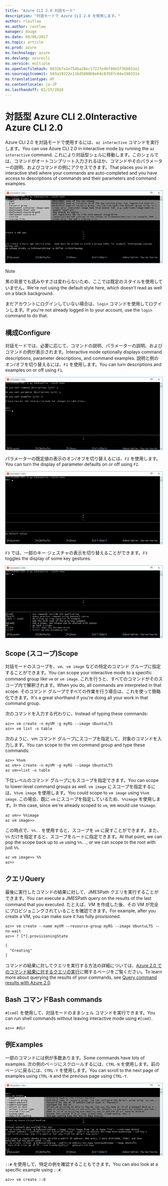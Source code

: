```yaml
---
title: "Azure CLI 2.0 対話モード"
description: "対話モードで Azure CLI 2.0 を使用します。"
author: rloutlaw
ms.author: routlaw
manager: douge
ms.date: 04/06/2017
ms.topic: article
ms.prod: azure
ms.technology: azure
ms.devlang: azurecli
ms.service: multiple
ms.openlocfilehash: 0d32b7a1e754ba28ec1722fe4bf80e5f36b031e2
ms.sourcegitcommit: b93a19222e116d5880bbe64c03507c64e190331e
ms.translationtype: HT
ms.contentlocale: ja-JP
ms.lasthandoff: 02/15/2018
---
```

# <a name="interactive-azure-cli-20"></a><span data-ttu-id="c1579-103">対話型 Azure CLI 2.0</span><span class="sxs-lookup"><span data-stu-id="c1579-103">Interactive Azure CLI 2.0</span></span>

<span data-ttu-id="c1579-104">Azure CLI 2.0 を対話モードで使用するには、`az interactive` コマンドを実行します。</span><span class="sxs-lookup"><span data-stu-id="c1579-104">You can use Azure CLI 2.0 in interactive mode by running the `az interactive` command.</span></span>
<span data-ttu-id="c1579-105">これにより対話型シェルに移動します。このシェルでは、コマンドがオートコンプリート入力されるほか、コマンドやそのパラメーターの説明、およびコマンドの例にアクセスできます。</span><span class="sxs-lookup"><span data-stu-id="c1579-105">That places you in an interactive shell where your commands are auto-completed and you have access to descriptions of commands and their parameters and command examples.</span></span>

![対話モード](./media/interactive-azure-cli/webapp-create.png)

> [!NOTE]
> <span data-ttu-id="c1579-107">黒の背景でも読みやすさは変わらないため、ここでは既定のスタイルを使用していません。</span><span class="sxs-lookup"><span data-stu-id="c1579-107">We're not using the default style here, which doesn't read as well on a black background.</span></span>

<span data-ttu-id="c1579-108">まだアカウントにログインしていない場合は、`login` コマンドを使用してログインします。</span><span class="sxs-lookup"><span data-stu-id="c1579-108">If you're not already logged in to your account, use the `login` command to do that.</span></span>

## <a name="configure"></a><span data-ttu-id="c1579-109">構成</span><span class="sxs-lookup"><span data-stu-id="c1579-109">Configure</span></span>

<span data-ttu-id="c1579-110">対話モードでは、必要に応じて、コマンドの説明、パラメーターの説明、およびコマンドの例が表示されます。</span><span class="sxs-lookup"><span data-stu-id="c1579-110">Interactive mode optionally displays command descriptions, parameter descriptions, and command examples.</span></span>
<span data-ttu-id="c1579-111">説明と例のオン/オフを切り替えるには、`F1` を使用します。</span><span class="sxs-lookup"><span data-stu-id="c1579-111">You can turn descriptions and examples on or off using `F1`.</span></span>

![説明と例](./media/interactive-azure-cli/descriptions-and-examples.png)

<span data-ttu-id="c1579-113">パラメーターの既定値の表示のオン/オフを切り替えるには、`F2` を使用します。</span><span class="sxs-lookup"><span data-stu-id="c1579-113">You can turn the display of parameter defaults on or off using `F2`.</span></span>

![既定値](./media/interactive-azure-cli/defaults.png)

<span data-ttu-id="c1579-115">`F3` では、一部のキー ジェスチャの表示を切り替えることができます。</span><span class="sxs-lookup"><span data-stu-id="c1579-115">`F3` toggles the display of some key gestures.</span></span>

![ジェスチャ](./media/interactive-azure-cli/gestures.png)

## <a name="scope"></a><span data-ttu-id="c1579-117">Scope (スコープ)</span><span class="sxs-lookup"><span data-stu-id="c1579-117">Scope</span></span>

<span data-ttu-id="c1579-118">対話モードのスコープを、`vm`、`vm image` などの特定のコマンド グループに指定することができます。</span><span class="sxs-lookup"><span data-stu-id="c1579-118">You can scope your interactive mode to a specific command group like `vm` or `vm image`.</span></span>
<span data-ttu-id="c1579-119">これを行うと、すべてのコマンドがそのスコープ内で解釈されます。</span><span class="sxs-lookup"><span data-stu-id="c1579-119">When you do, all commands are interpreted in that scope.</span></span>
<span data-ttu-id="c1579-120">そのコマンド グループですべての作業を行う場合は、これを使って簡略化できます。</span><span class="sxs-lookup"><span data-stu-id="c1579-120">It's a great shorthand if you're doing all your work in that command group.</span></span>

<span data-ttu-id="c1579-121">次のコマンドを入力する代わりに、</span><span class="sxs-lookup"><span data-stu-id="c1579-121">Instead of typing these commands:</span></span>

```azurecli
az>> vm create -n myVM -g myRG --image UbuntuLTS
az>> vm list -o table
```

<span data-ttu-id="c1579-122">次のように、vm コマンド グループにスコープを指定して、対象のコマンドを入力します。</span><span class="sxs-lookup"><span data-stu-id="c1579-122">You can scope to the vm command group and type these commands:</span></span>

```azurecli
az>> %%vm
az vm>> create -n myVM -g myRG --image UbuntuLTS
az vm>>list -o table
```

<span data-ttu-id="c1579-123">下位レベルのコマンド グループにもスコープを指定できます。</span><span class="sxs-lookup"><span data-stu-id="c1579-123">You can scope to lower-level command groups as well.</span></span>
<span data-ttu-id="c1579-124">`vm image` にスコープを指定するには、`%%vm image` を使用します。</span><span class="sxs-lookup"><span data-stu-id="c1579-124">You could scope to `vm image` using `%%vm image`.</span></span>
<span data-ttu-id="c1579-125">この場合、既に `vm` にスコープを指定しているため、`%%image` を使用します。</span><span class="sxs-lookup"><span data-stu-id="c1579-125">In this case, since we're already scoped to `vm`, we would use `%%image`.</span></span>

```azurecli
az vm>> %%image
az vm image>>
```

<span data-ttu-id="c1579-126">この時点で、`%%..` を使用すると、スコープを `vm` に戻すことができます。また、`%%` だけを指定すると、スコープをルートに指定できます。</span><span class="sxs-lookup"><span data-stu-id="c1579-126">At that point, we can pop the scope back up to `vm` using `%%..`, or we can scope to the root with just `%%`.</span></span>

```azurecli
az vm image>> %%
az>>
```

## <a name="query"></a><span data-ttu-id="c1579-127">クエリ</span><span class="sxs-lookup"><span data-stu-id="c1579-127">Query</span></span>

<span data-ttu-id="c1579-128">最後に実行したコマンドの結果に対して、JMESPath クエリを実行することができます。</span><span class="sxs-lookup"><span data-stu-id="c1579-128">You can execute a JMESPath query on the results of the last command that you executed.</span></span>
<span data-ttu-id="c1579-129">たとえば、VM を作成した後、その VM が完全にプロビジョニングされていることを確認できます。</span><span class="sxs-lookup"><span data-stu-id="c1579-129">For example, after you create a VM, you can make sure it has fully provisioned.</span></span>

```azurecli
az>> vm create --name myVM --resource-group myRG --image UbuntuLTS --no-wait
az>> ? [*].provisioningState
```

```
[
  "Creating"
]
```

<span data-ttu-id="c1579-130">コマンドの結果に対してクエリを実行する方法の詳細については、[Azure 2.0 でのコマンド結果に対するクエリの実行](query-azure-cli.md)に関するページをご覧ください。</span><span class="sxs-lookup"><span data-stu-id="c1579-130">To learn more about querying the results of your commands, see [Query command results with Azure 2.0](query-azure-cli.md).</span></span>

## <a name="bash-commands"></a><span data-ttu-id="c1579-131">Bash コマンド</span><span class="sxs-lookup"><span data-stu-id="c1579-131">Bash commands</span></span>

<span data-ttu-id="c1579-132">`#[cmd]` を使用して、対話モードのままシェル コマンドを実行できます。</span><span class="sxs-lookup"><span data-stu-id="c1579-132">You can run shell commands without leaving interactive mode using `#[cmd]`.</span></span>

```azurecli
az>> #dir
```

## <a name="examples"></a><span data-ttu-id="c1579-133">例</span><span class="sxs-lookup"><span data-stu-id="c1579-133">Examples</span></span>

<span data-ttu-id="c1579-134">一部のコマンドには例が多数あります。</span><span class="sxs-lookup"><span data-stu-id="c1579-134">Some commands have lots of examples.</span></span>
<span data-ttu-id="c1579-135">次の例のページにスクロールするには、`CTRL-N` を使用します。前のページに戻るには、`CTRL-Y` を使用します。</span><span class="sxs-lookup"><span data-stu-id="c1579-135">You can scroll to the next page of examples using `CTRL-N` and the previous page using `CTRL-Y`.</span></span>

![例](./media/interactive-azure-cli/examples.png)

<span data-ttu-id="c1579-137">`::#` を使用して、特定の例を確認することもできます。</span><span class="sxs-lookup"><span data-stu-id="c1579-137">You can also look at a specific example using `::#`.</span></span>

```azurecli
az>> vm create ::8
```
